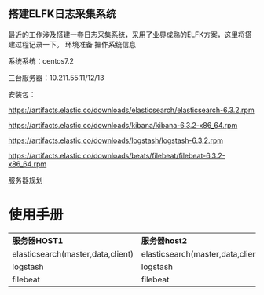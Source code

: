 ## 搭建ELFK日志采集系统

最近的工作涉及搭建一套日志采集系统，采用了业界成熟的ELFK方案，这里将搭建过程记录一下。
环境准备
操作系统信息

系统系统：centos7.2

三台服务器：10.211.55.11/12/13

安装包：

https://artifacts.elastic.co/downloads/elasticsearch/elasticsearch-6.3.2.rpm

https://artifacts.elastic.co/downloads/kibana/kibana-6.3.2-x86_64.rpm

https://artifacts.elastic.co/downloads/logstash/logstash-6.3.2.rpm

https://artifacts.elastic.co/downloads/beats/filebeat/filebeat-6.3.2-x86_64.rpm


服务器规划

# 使用手册
<table border="0">
    <tr>
        <td><strong>服务器HOST1</strong></td>
        <td><strong><a >服务器host2</a></td>
        <td><strong><a >服务器host3</a></td>
    </tr>
    <tr>
        <td><a >elasticsearch(master,data,client)</a></td>
        <td><a >elasticsearch(master,data,client)</a></td>
        <td><a >elasticsearch(master,data,client)</a></td>
    </tr>
    <tr>
        <td><a >logstash</a></td>
        <td><a >logstash</a></td>
        <td><a >logstash</a></td>
    </tr>
    <tr>
        <td><a >filebeat</a></td>
        <td><a >filebeat</a></td>
        <td><a >filebeat</a></td>
    </tr>
</table>
